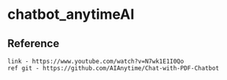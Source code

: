 # chatbot_anytimeAI
## Reference
```
link - https://www.youtube.com/watch?v=N7wk1E1I0Qo
ref git - https://github.com/AIAnytime/Chat-with-PDF-Chatbot
```
